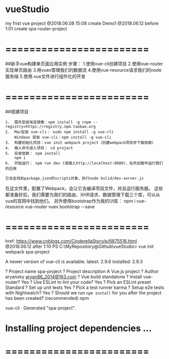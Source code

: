 # vueStudio
my frist vue project
@2018.06.08 15:08
create Demo1
@2018.06.12 before 1:01
create spa-router-project

# ========================
##新手vue构建单页面应用实例
步骤：
1.使用vue-cli创建项目
2.使用vue-router实现单页路由
3.用vuex管理我们的数据流
4.使用vue-resource请求我们的node服务端
5.使用.vue文件进行组件化的开发
# ========================
##搭建项目
```
1.  需先安装淘宝镜像：npm install -g cnpm --registry=https://registry.npm.taobao.org
2.  Mac安装 vue-cli： sudo npm install -g vue-cli
    Windows 安装 vue-cli：npm install -g vue-cli
3.  构建初始化项目：vue init webpack project（创建webpack项目并下载依赖）
4.  输入命令进入项目： cd project  
5.  安装依赖： npm install
    npm i
6.  开始运行： npm run dev (或输入http://localhost:8080)，在热加载中运行我们的应用
```
    它会去找到package.json的scripts对象，执行node bulid/dev-server.js
在这文件里，配置了Webpack，会让它去编译项目文件，并且运行服务器。
这些都准备好后，我们需要为我们的路由、XHR请求、数据管理下载三个库，可以从vue的官网中找到他们。
    另外使用bootstrap作为我的UI库：
npm i vue-resource vue-router vuex bootstrap --save

# ========================
 href: https://www.cnblogs.com/CinderellaStory/p/6875516.html
@2018.06.12 after 1:10
PS C:\MyRepository@Github\vueStudio>  vue init webpack spa-project

  A newer version of vue-cli is available.
  latest:    2.9.6
  installed: 2.9.3

? Project name spa-project
? Project description A Vue.js project
? Author aryansky <aryan86_2014@163.com>
? Vue build standalone
? Install vue-router? Yes
? Use ESLint to lint your code? Yes
? Pick an ESLint preset Standard
? Set up unit tests Yes
? Pick a test runner karma
? Setup e2e tests with Nightwatch? Yes
? Should we run `npm install` for you after the project has been created? (recommended) npm

   vue-cli · Generated "spa-project".

# Installing project dependencies ...
# ========================